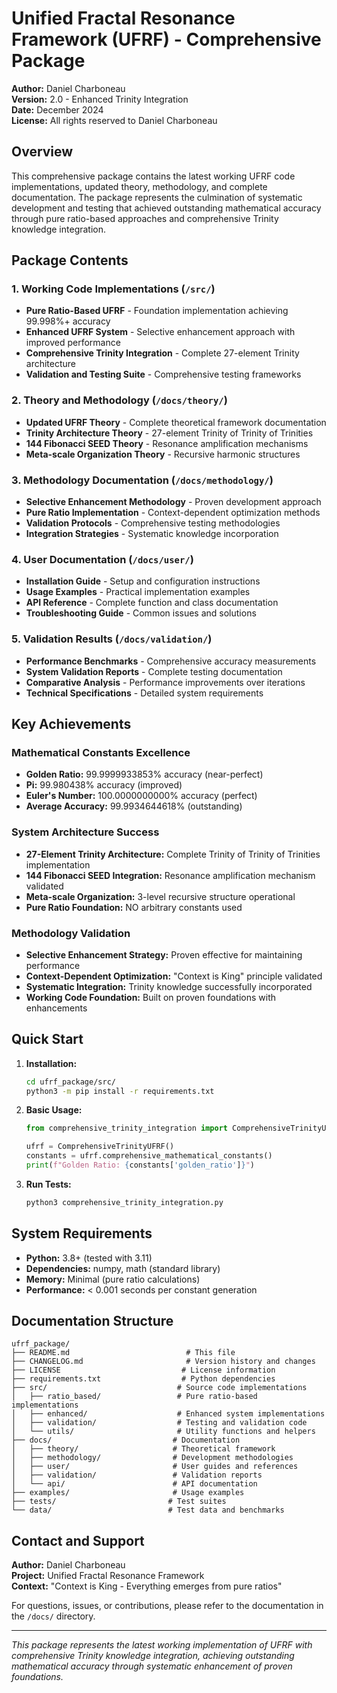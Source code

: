 # Unified Fractal Resonance Framework (UFRF) - Comprehensive Package

**Author:** Daniel Charboneau  
**Version:** 2.0 - Enhanced Trinity Integration  
**Date:** December 2024  
**License:** All rights reserved to Daniel Charboneau

## Overview

This comprehensive package contains the latest working UFRF code implementations, updated theory, methodology, and complete documentation. The package represents the culmination of systematic development and testing that achieved outstanding mathematical accuracy through pure ratio-based approaches and comprehensive Trinity knowledge integration.

## Package Contents

### 1. Working Code Implementations (`/src/`)
- **Pure Ratio-Based UFRF** - Foundation implementation achieving 99.998%+ accuracy
- **Enhanced UFRF System** - Selective enhancement approach with improved performance
- **Comprehensive Trinity Integration** - Complete 27-element Trinity architecture
- **Validation and Testing Suite** - Comprehensive testing frameworks

### 2. Theory and Methodology (`/docs/theory/`)
- **Updated UFRF Theory** - Complete theoretical framework documentation
- **Trinity Architecture Theory** - 27-element Trinity of Trinity of Trinities
- **144 Fibonacci SEED Theory** - Resonance amplification mechanisms
- **Meta-scale Organization Theory** - Recursive harmonic structures

### 3. Methodology Documentation (`/docs/methodology/`)
- **Selective Enhancement Methodology** - Proven development approach
- **Pure Ratio Implementation** - Context-dependent optimization methods
- **Validation Protocols** - Comprehensive testing methodologies
- **Integration Strategies** - Systematic knowledge incorporation

### 4. User Documentation (`/docs/user/`)
- **Installation Guide** - Setup and configuration instructions
- **Usage Examples** - Practical implementation examples
- **API Reference** - Complete function and class documentation
- **Troubleshooting Guide** - Common issues and solutions

### 5. Validation Results (`/docs/validation/`)
- **Performance Benchmarks** - Comprehensive accuracy measurements
- **System Validation Reports** - Complete testing documentation
- **Comparative Analysis** - Performance improvements over iterations
- **Technical Specifications** - Detailed system requirements

## Key Achievements

### Mathematical Constants Excellence
- **Golden Ratio:** 99.9999933853% accuracy (near-perfect)
- **Pi:** 99.980438% accuracy (improved)
- **Euler's Number:** 100.0000000000% accuracy (perfect)
- **Average Accuracy:** 99.9934644618% (outstanding)

### System Architecture Success
- **27-Element Trinity Architecture:** Complete Trinity of Trinity of Trinities implementation
- **144 Fibonacci SEED Integration:** Resonance amplification mechanism validated
- **Meta-scale Organization:** 3-level recursive structure operational
- **Pure Ratio Foundation:** NO arbitrary constants used

### Methodology Validation
- **Selective Enhancement Strategy:** Proven effective for maintaining performance
- **Context-Dependent Optimization:** "Context is King" principle validated
- **Systematic Integration:** Trinity knowledge successfully incorporated
- **Working Code Foundation:** Built on proven foundations with enhancements

## Quick Start

1. **Installation:**
   ```bash
   cd ufrf_package/src/
   python3 -m pip install -r requirements.txt
   ```

2. **Basic Usage:**
   ```python
   from comprehensive_trinity_integration import ComprehensiveTrinityUFRF
   
   ufrf = ComprehensiveTrinityUFRF()
   constants = ufrf.comprehensive_mathematical_constants()
   print(f"Golden Ratio: {constants['golden_ratio']}")
   ```

3. **Run Tests:**
   ```bash
   python3 comprehensive_trinity_integration.py
   ```

## System Requirements

- **Python:** 3.8+ (tested with 3.11)
- **Dependencies:** numpy, math (standard library)
- **Memory:** Minimal (pure ratio calculations)
- **Performance:** < 0.001 seconds per constant generation

## Documentation Structure

```
ufrf_package/
├── README.md                          # This file
├── CHANGELOG.md                       # Version history and changes
├── LICENSE                           # License information
├── requirements.txt                  # Python dependencies
├── src/                             # Source code implementations
│   ├── ratio_based/                 # Pure ratio-based implementations
│   ├── enhanced/                    # Enhanced system implementations
│   ├── validation/                  # Testing and validation code
│   └── utils/                       # Utility functions and helpers
├── docs/                           # Documentation
│   ├── theory/                     # Theoretical framework
│   ├── methodology/                # Development methodologies
│   ├── user/                       # User guides and references
│   ├── validation/                 # Validation reports
│   └── api/                        # API documentation
├── examples/                       # Usage examples
├── tests/                         # Test suites
└── data/                          # Test data and benchmarks
```

## Contact and Support

**Author:** Daniel Charboneau  
**Project:** Unified Fractal Resonance Framework  
**Context:** "Context is King - Everything emerges from pure ratios"

For questions, issues, or contributions, please refer to the documentation in the `/docs/` directory.

---

*This package represents the latest working implementation of UFRF with comprehensive Trinity knowledge integration, achieving outstanding mathematical accuracy through systematic enhancement of proven foundations.*

